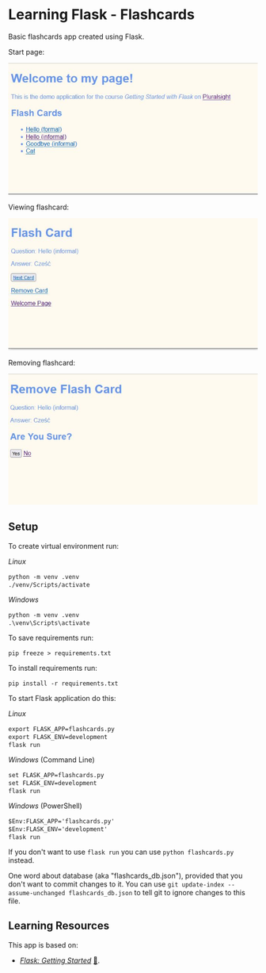 # Learning Flask - Flashcards

Basic flashcards app created using Flask.

Start page:

![Start page](./img/flashcards_01.JPG)

Viewing flashcard:

![Viewing flashcard](./img/flashcards_02.JPG)

Removing flashcard:

![Removing flashcard](./img/flashcards_03.JPG)

## Setup

To create virtual environment run:

_Linux_

```
python -m venv .venv
./venv/Scripts/activate
```

_Windows_

```
python -m venv .venv
.\venv\Scripts\activate
```

To save requirements run:

```
pip freeze > requirements.txt
```

To install requirements run:

```
pip install -r requirements.txt
```

To start Flask application do this:

_Linux_

```
export FLASK_APP=flashcards.py
export FLASK_ENV=development
flask run
```

_Windows_ (Command Line)

```
set FLASK_APP=flashcards.py
set FLASK_ENV=development
flask run
```

_Windows_ (PowerShell)

```
$Env:FLASK_APP='flashcards.py'
$Env:FLASK_ENV='development'
flask run
```

If you don't want to use `flask run` you can use `python flashcards.py` instead.

One word about database (aka "flashcards_db.json"), provided that you don't want to commit changes to it. You can use `git update-index --assume-unchanged flashcards_db.json` to tell git to ignore changes to this file.

## Learning Resources

This app is based on:

- _[Flask: Getting Started](https://app.pluralsight.com/library/courses/flask-getting-started/table-of-contents)_ [:file_folder:](https://app.pluralsight.com/library/courses/flask-getting-started/exercise-files).
